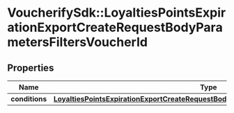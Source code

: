 # VoucherifySdk::LoyaltiesPointsExpirationExportCreateRequestBodyParametersFiltersVoucherId

## Properties

| Name | Type | Description | Notes |
| ---- | ---- | ----------- | ----- |
| **conditions** | [**LoyaltiesPointsExpirationExportCreateRequestBodyParametersFiltersVoucherIdConditions**](LoyaltiesPointsExpirationExportCreateRequestBodyParametersFiltersVoucherIdConditions.md) |  | [optional] |

